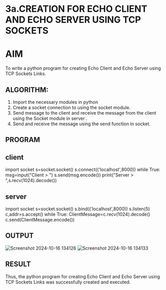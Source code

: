 # 3a.CREATION FOR ECHO CLIENT AND ECHO SERVER USING TCP SOCKETS
# AIM
To write a python program for creating Echo Client and Echo Server using TCP
Sockets Links.
## ALGORITHM:
1. Import the necessary modules in python
2. Create a socket connection to using the socket module.
3. Send message to the client and receive the message from the client using the Socket module in
 server .
4. Send and receive the message using the send function in socket.
## PROGRAM
## client
import socket
s=socket.socket()
s.connect(('localhost',8000))
while True:
 msg=input("Client > ")
 s.send(msg.encode())
 print("Server > ",s.recv(1024).decode())
## server
import socket
s=socket.socket()
s.bind(('localhost',8000))
s.listen(5)
c,addr=s.accept()
while True:
 ClientMessage=c.recv(1024).decode()
 c.send(ClientMessage.encode())
## OUTPUT
![Screenshot 2024-10-16 134126](https://github.com/user-attachments/assets/026d68bf-dc19-4b36-91f8-b92e1b67b549)
![Screenshot 2024-10-16 134133](https://github.com/user-attachments/assets/d05de779-61a3-4800-9bb6-8f2816b9d8eb)

## RESULT
Thus, the python program for creating Echo Client and Echo Server using TCP Sockets Links 
was successfully created and executed.
